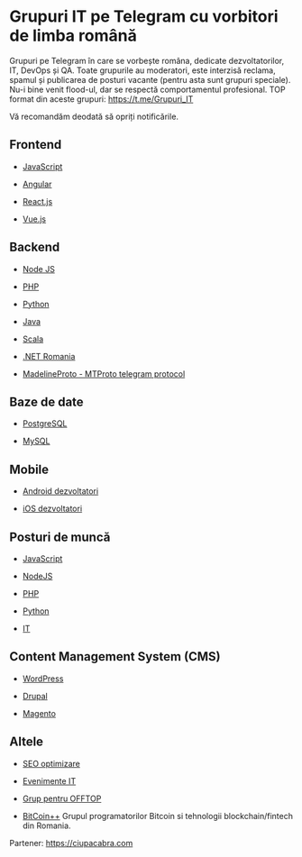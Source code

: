 Grupuri IT pe Telegram cu vorbitori de limba română
===================

Grupuri pe Telegram în care se vorbește româna, dedicate dezvoltatorilor, IT, DevOps și QA. Toate grupurile au moderatori, este interzisă reclama, spamul și publicarea de posturi vacante (pentru asta sunt grupuri speciale). Nu-i bine venit flood-ul, dar se respectă comportamentul profesional. 
TOP format din aceste grupuri: https://t.me/Grupuri_IT

Vă recomandăm deodată să opriți notificările.

## Frontend

+ [JavaScript](https://t.me/js_ro)

+ [Angular](https://t.me/angular_ro)

+ [React.js](https://t.me/joinchat/B2gdSlVQm13s2IIY3qnM6w)

+ [Vue.js](https://t.me/joinchat/B2gdShN7TwlUnYcfEsFRDg)

## Backend

+ [Node JS](https://t.me/node_ro)

+ [PHP](https://t.me/php_ro)

+ [Python](https://t.me/python_ro)

+ [Java](https://t.me/java_ro)

+ [Scala](https://t.me/scala_ro)

+ [.NET Romania](https://t.me/dotnetromania)

+ [MadelineProto - MTProto telegram protocol](https://t.me/joinchat/B2gdShXph2zFHkXcCGemZQ)

## Baze de date

 + [PostgreSQL](https://t.me/joinchat/B2gdShFuAfGr4QT31IEugw)
 
 + [MySQL](https://t.me/joinchat/B2gdSktr5qlwD_sfkgXdAQ)

## Mobile

+ [Android dezvoltatori](https://t.me/joinchat/B2gdSkVSnKCWiHeeQ2hGLA)

+ [iOS dezvoltatori](https://t.me/joinchat/B2gdShQ44LAuaLJrvcX3Dg)

## Posturi de muncă

+ [JavaScript](https://t.me/js_jobs_ro)

+ [NodeJS](https://t.me/node_job)

+ [PHP](https://t.me/php_job)

+ [Python](https://t.me/python_job)

+ [IT](https://t.me/jobs_it_ro)

## Content Management System (CMS)

+ [WordPress](https://t.me/wordpress_ro)

+ [Drupal](https://t.me/drupal_ro)

+ [Magento](https://t.me/magento_ro)

## Altele

+ [SEO optimizare](https://t.me/seo_ro)

+ [Evenimente IT](https://t.me/evenimente_it_ro)

+ [Grup pentru OFFTOP](https://t.me/holywars_ro)

+ [BitCoin++](https://t.me/bitcoinplusplus) Grupul programatorilor Bitcoin si tehnologii blockchain/fintech din Romania.

Partener: https://ciupacabra.com
